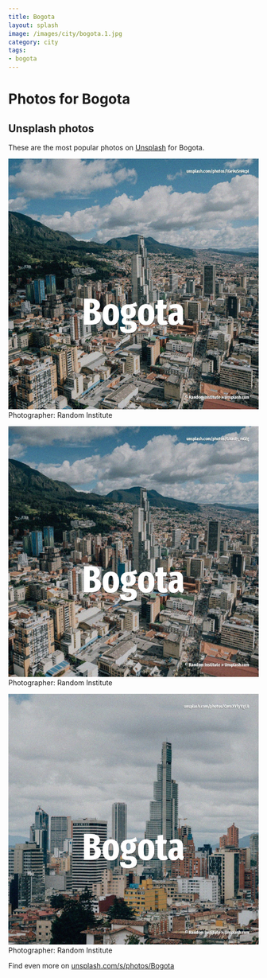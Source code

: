 ```yaml
---
title: Bogota
layout: splash
image: /images/city/bogota.1.jpg
category: city
tags:
- bogota
---
```

# Photos for Bogota
 
## Unsplash photos
These are the most popular photos on [Unsplash](https://unsplash.com) for Bogota.
 
![Bogota](/images/city/bogota.1.jpg)
Photographer:  Random Institute
 
![Bogota](/images/city/bogota.2.jpg)
Photographer:  Random Institute
 
![Bogota](/images/city/bogota.3.jpg)
Photographer:  Random Institute
 
Find even more on [unsplash.com/s/photos/Bogota](https://unsplash.com/s/photos/Bogota)
 
